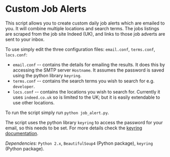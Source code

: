 # Custom Job Alerts

This script allows you to create custom daily job alerts which are emailed to you. It will combine multiple locations and search terms. The jobs listings are scraped from the job site Indeed (UK), and links to those job adverts are sent to your inbox.

To use simply edit the three configuration files: `email.conf`, `terms.conf`, `locs.conf`:

- `email.conf` -- contains the details for emailing the results. It does this by accessing the SMTP server `Hostname`. It assumes the password is saved using the python library `keyring`.
- `terms.conf` -- contains the search terms you wish to search for e.g. `developer`.
- `locs.conf` -- contains the locations you wish to search for. Currently it uses `indeed.co.uk` so is limited to the UK; but it is easily extendable to use other locations.

To run the script simply run `python job_alert.py`. 

The script uses the python library `keyring` to access the password for your email, so this needs to be set. For more details check the [keyring documentation](https://pypi.org/project/keyring/).

_Dependencies:_ `Python 2.x`, `BeautifulSoup4` (Python package), `keyring` (Python package).
